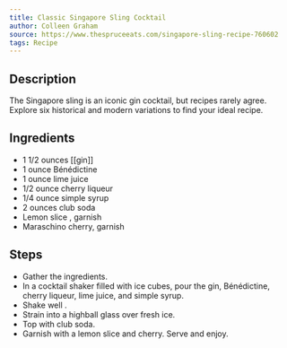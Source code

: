 ```yaml
---
title: Classic Singapore Sling Cocktail
author: Colleen Graham
source: https://www.thespruceeats.com/singapore-sling-recipe-760602
tags: Recipe
---
```

## Description
The Singapore sling is an iconic gin cocktail, but recipes rarely agree. Explore six historical and modern variations to find your ideal recipe.
## Ingredients
- 1 1/2 ounces [[gin]] 
- 1 ounce Bénédictine
- 1 ounce lime juice
- 1/2 ounce cherry liqueur
- 1/4 ounce simple syrup
- 2 ounces club soda
- Lemon slice , garnish
- Maraschino cherry, garnish
## Steps
- Gather the ingredients.
- In a cocktail shaker filled with ice cubes, pour the gin, Bénédictine, cherry liqueur, lime juice, and simple syrup.
- Shake well .
- Strain into a highball glass over fresh ice.
- Top with club soda.
- Garnish with a lemon slice and cherry. Serve and enjoy.